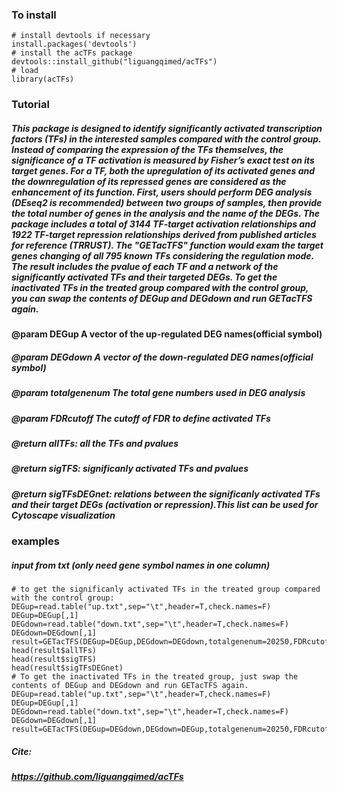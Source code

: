 ### To install

```
# install devtools if necessary
install.packages('devtools')
# install the acTFs package
devtools::install_github("liguangqimed/acTFs")    
# load
library(acTFs)
```
### Tutorial
##### This package is designed to identify significantly activated transcription factors (TFs) in the interested samples compared with the control group. Instead of comparing the expression of the TFs themselves, the significance of a TF activation is measured by Fisher’s exact test on its target genes. For a TF, both the upregulation of its activated genes and the downregulation of its repressed genes are considered as the enhancement of its function. First, users should perform DEG analysis (DEseq2 is recommended) between two groups of samples, then provide the total number of genes in the analysis and the name of the DEGs. The package includes a total of 3144 TF-target activation relationships and 1922 TF-target repression relationships derived from published articles for reference (TRRUST). The "GETacTFS" function would exam the target genes changing of all 795 known TFs  considering the regulation mode. The result includes the pvalue of each TF and a network of the significantly activated TFs and their targeted DEGs. To get the inactivated TFs in the treated group compared with the control group, you can swap the contents of DEGup and DEGdown and run GETacTFS again.
####  @param DEGup A vector of the up-regulated DEG names(official symbol)
##### @param DEGdown A vector of the down-regulated DEG names(official symbol)
##### @param totalgenenum The total gene numbers used in DEG analysis
##### @param FDRcutoff The cutoff of FDR to define activated TFs
##### @return allTFs: all the TFs and pvalues
##### @return sigTFS: significanly activated TFs and pvalues
##### @return sigTFsDEGnet: relations between the significanly activated TFs and their target DEGs (activation or repression).This list can be used for Cytoscape visualization
### examples
##### input from txt (only need gene symbol names in one column)
```
# to get the significanly activated TFs in the treated group compared with the control group:
DEGup=read.table("up.txt",sep="\t",header=T,check.names=F)
DEGup=DEGup[,1]
DEGdown=read.table("down.txt",sep="\t",header=T,check.names=F)
DEGdown=DEGdown[,1]
result=GETacTFS(DEGup=DEGup,DEGdown=DEGdown,totalgenenum=20250,FDRcutoff=0.05)
head(result$allTFs)
head(result$sigTFS)
head(result$sigTFsDEGnet)
# To get the inactivated TFs in the treated group, just swap the contents of DEGup and DEGdown and run GETacTFS again.
DEGup=read.table("up.txt",sep="\t",header=T,check.names=F)
DEGup=DEGup[,1]
DEGdown=read.table("down.txt",sep="\t",header=T,check.names=F)
DEGdown=DEGdown[,1]
result=GETacTFS(DEGup=DEGdown,DEGdown=DEGup,totalgenenum=20250,FDRcutoff=0.05)
```
##### Cite:
##### https://github.com/liguangqimed/acTFs
